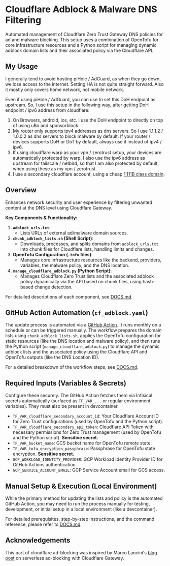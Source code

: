 # Cloudflare Adblock & Malware DNS Filtering

Automated management of Cloudflare Zero Trust Gateway DNS policies for ad and malware blocking. This setup uses a combination of OpenTofu for core infrastructure resources and a Python script for managing dynamic adblock domain lists and their associated policy via the Cloudflare API.

## My Usage

I generally tend to avoid hosting piHole / AdGuard, as when they go down, we lose access to the internet. Setting HA is not quite straight forward. Also it mostly only covers home network, not mobile network.

Even if using piHole / AdGuard, you can use to set this DoH endpoint as upstream. So, I use this setup in the following way, after getting DoH endpoint / ipv6 address from cloudflare:

1.  On Browsers, android, ios, etc. i use the DoH endpoint to directly on top of using uBo and sponsorblock.
2.  My router only supports ipv4 addresses as dns servers. So I use 1.1.1.2 / 1.0.0.2 as dns servers to block malware by default. If your router / devices supports DoH or DoT by default, always use it instead of ipv4 / ipv6.
3.  If using cloudflare warp as your vpn / zerotrust setup, your devices are automatically protected by warp. I also use the ipv6 address as upstream for tailscale / netbird, so that I am also protected by default, when using these as my vpn / zerotrust.
4.  I use a secondary cloudflare account, using a cheap [1.111B class domain](https://gen.xyz/1111b).

## Overview

Enhances network security and user experience by filtering unwanted content at the DNS level using Cloudflare Gateway.

**Key Components & Functionality:**

1.  **`adblock_urls.txt`**:
    - Lists URLs of external ad/malware domain sources.
2.  **`chunk_adblock_lists.sh` (Shell Script)**:
    - Downloads, processes, and splits domains from `adblock_urls.txt` into chunk files for Cloudflare lists, handling limits and changes.
3.  **OpenTofu Configuration (`.tofu` files)**:
    - Manages core infrastructure resources like the backend, providers, variables, the malware policy, and the DNS location.
4.  **`manage_cloudflare_adblock.py` (Python Script)**:
    - Manages Cloudflare Zero Trust lists and the associated adblock policy dynamically via the API based on chunk files, using hash-based change detection.

For detailed descriptions of each component, see [DOCS.md](./DOCS.md).

## GitHub Action Automation (`cf_adblock.yaml`)

The update process is automated via a [GitHub Action](/.github/workflows/cf_adblock.yaml). It runs monthly on a schedule or can be triggered manually. The workflow prepares the domain lists using `chunk_adblock_lists.sh`, applies the OpenTofu configuration for static resources (like the DNS location and malware policy), and then runs the Python script (`manage_cloudflare_adblock.py`) to manage the dynamic adblock lists and the associated policy using the Cloudflare API and OpenTofu outputs (like the DNS Location ID).

For a detailed breakdown of the workflow steps, see [DOCS.md](./DOCS.md#github-action-automation).

## Required Inputs (Variables & Secrets)

Configure these securely. The GitHub Action fetches them via Infisical secrets automatically (surfaced as `TF_VAR_...` or regular environment variables). They must also be present in devcontainer.

- `TF_VAR_cloudflare_secondary_account_id`: Your Cloudflare Account ID for Zero Trust configurations (used by OpenTofu and the Python script).
- `TF_VAR_cloudflare_secondary_api_token`: Cloudflare API Token with necessary permissions for Zero Trust management (used by OpenTofu and the Python script). **Sensitive secret.**
- `TF_VAR_bucket_name`: GCS bucket name for OpenTofu remote state.
- `TF_VAR_tofu_encryption_passphrase`: Passphrase for OpenTofu state encryption. **Sensitive secret.**
- `GCP_WORKLOAD_IDENTITY_PROVIDER`: GCP Workload Identity Provider ID for GitHub Actions authentication.
- `GCP_SERVICE_ACCOUNT_EMAIL`: GCP Service Account email for GCS access.

## Manual Setup & Execution (Local Environment)

While the primary method for updating the lists and policy is the automated GitHub Action, you may need to run the process manually for testing, development, or initial setup in a local environment (like a devcontainer).

For detailed prerequisites, step-by-step instructions, and the command reference, please refer to [DOCS.md](./DOCS.md#manual-setup--execution-local-environment).

## Acknowledgements

This part of cloudflare ad-blocking was inspired by Marco Lancini's [blog post](https://blog.marcolancini.it/2022/blog-serverless-ad-blocking-with-cloudflare-gateway/) on serverless ad-blocking with Cloudflare Gateway.
